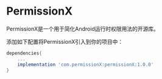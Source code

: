 # PermissionX
PermissionX是一个用于简化Android运行时权限用法的开源库。

添加如下配置将PermissionX引入到你的项目中：

```groovy
dependencies{
    ...
    implementation 'com.permissionX:permissionX:1.0.0'
}
```
